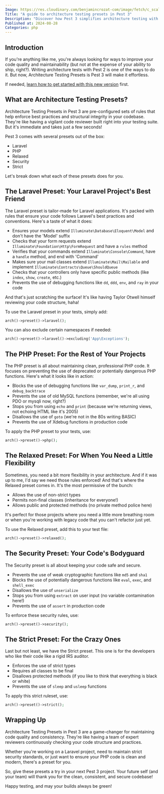 ```yaml
---
Image: https://res.cloudinary.com/benjamincrozat-com/image/fetch/c_scale,f_webp,q_auto,w_1200/https://github.com/user-attachments/assets/dc061e0c-6017-4c22-b18d-a1f1e439bb55
Title: "A guide to architecture testing presets in Pest 3"
Description: "Discover how Pest 3 simplifies architecture testing with pre-configured presets, making it effortless to enforce best practices and maintain code quality in your projects."
Published at: 2024-08-28
Categories: php
---
```


## Introduction

If you're anything like me, you're always looking for ways to improve your code quality and maintainability (but not at the expense of your ability to ship, right?). Writing architecture tests with Pest 2 is one of the ways to do it. But now, Architecture Testing Presets is Pest 3 will make it effortless.

If needed, [learn how to get started with this new version](/pest-3) first.

## What are Architecture Testing Presets?

Architecture Testing Presets in Pest 3 are pre-configured sets of rules that help enforce best practices and structural integrity in your codebase. They're like having a vigilant code reviewer built right into your testing suite. But it's immediate and takes just a few seconds!

Pest 3 comes with several presets out of the box:

- Laravel
- PHP
- Relaxed
- Security
- Strict

Let's break down what each of these presets does for you.

## The Laravel Preset: Your Laravel Project's Best Friend

The Laravel preset is tailor-made for Laravel applications. It's packed with rules that ensure your code follows Laravel's best practices and conventions. Here's a taste of what it does:

- Ensures your models extend `Illuminate\Database\Eloquent\Model` and don't have the 'Model' suffix
- Checks that your form requests extend `Illuminate\Foundation\Http\FormRequest` and have a `rules` method
- Verifies that your commands extend `Illuminate\Console\Command`, have a `handle` method, and end with 'Command'
- Makes sure your mail classes extend `Illuminate\Mail\Mailable` and implement `Illuminate\Contracts\Queue\ShouldQueue`
- Checks that your controllers only have specific public methods (like `index`, `show`, `create`, etc.)
- Prevents the use of debugging functions like `dd`, `ddd`, `env`, and `ray` in your code

And that's just scratching the surface! It's like having Taylor Otwell himself reviewing your code structure, haha!

To use the Laravel preset in your tests, simply add:

```php
arch()->preset()->laravel();
```

You can also exclude certain namespaces if needed:

```php
arch()->preset()->laravel()->excluding('App\Exceptions');
```

## The PHP Preset: For the Rest of Your Projects

The PHP preset is all about maintaining clean, professional PHP code. It focuses on preventing the use of deprecated or potentially dangerous PHP functions. Here's what it looks like in action:

- Blocks the use of debugging functions like `var_dump`, `print_r`, and `debug_backtrace`
- Prevents the use of old MySQL functions (remember, we're all using PDO or mysqli now, right?)
- Stops you from using `echo` and `print` (because we're returning views, not echoing HTML like it's 2005)
- Disallows the use of `goto` (we're not in the 80s writing BASIC)
- Prevents the use of Xdebug functions in production code

To apply the PHP preset to your tests, use:

```php
arch()->preset()->php();
```

## The Relaxed Preset: For When You Need a Little Flexibility

Sometimes, you need a bit more flexibility in your architecture. And if it was up to me, I'd say we need those rules enforced! And that's where the Relaxed preset comes in. It's the most permissive of the bunch:

- Allows the use of non-strict types
- Permits non-final classes (inheritance for everyone!)
- Allows public and protected methods (no private method police here)

It's perfect for those projects where you need a little more breathing room or when you're working with legacy code that you can't refactor just yet.

To use the Relaxed preset, add this to your test file:

```php
arch()->preset()->relaxed();
```

## The Security Preset: Your Code's Bodyguard

The Security preset is all about keeping your code safe and secure.

- Prevents the use of weak cryptographic functions like `md5` and `sha1`
- Blocks the use of potentially dangerous functions like `eval`, `exec`, and `shell_exec`
- Disallows the use of `unserialize`
- Stops you from using `extract` on user input (no variable contamination here!)
- Prevents the use of `assert` in production code

To enforce these security rules, use:

```php
arch()->preset()->security();
```

## The Strict Preset: For the Crazy Ones

Last but not least, we have the Strict preset. This one is for the developers who like their code like a rigid IRS auditor.

- Enforces the use of strict types
- Requires all classes to be final
- Disallows protected methods (if you like to think that everything is black or white)
- Prevents the use of `sleep` and `usleep` functions

To apply this strict ruleset, use:

```php
arch()->preset()->strict();
```

## Wrapping Up

Architecture Testing Presets in Pest 3 are a game-changer for maintaining code quality and consistency. They're like having a team of expert reviewers continuously checking your code structure and practices.

Whether you're working on a Laravel project, need to maintain strict security standards, or just want to ensure your PHP code is clean and modern, there's a preset for you.

So, give these presets a try in your next Pest 3 project. Your future self (and your team) will thank you for the clean, consistent, and secure codebase!

Happy testing, and may your builds always be green!
